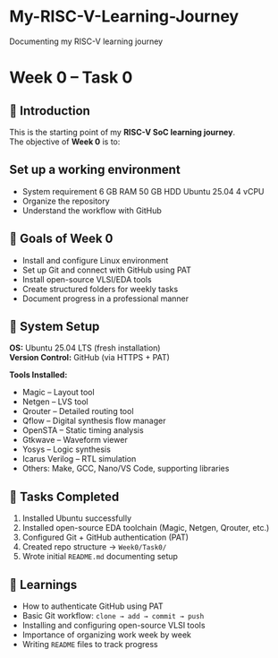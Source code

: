 # My-RISC-V-Learning-Journey
Documenting my RISC-V learning journey
# Week 0 – Task 0

## 🔹 Introduction  
This is the starting point of my **RISC-V SoC learning journey**.  
The objective of **Week 0** is to:  
## Set up a working environment
- System requirement
   6 GB RAM
   50 GB HDD
   Ubuntu 25.04
   4 vCPU
- Organize the repository  
- Understand the workflow with GitHub  

## 🔹 Goals of Week 0  
- Install and configure Linux environment  
- Set up Git and connect with GitHub using PAT  
- Install open-source VLSI/EDA tools  
- Create structured folders for weekly tasks  
- Document progress in a professional manner 

## 🔹 System Setup  

**OS:** Ubuntu 25.04 LTS (fresh installation)  
**Version Control:** GitHub (via HTTPS + PAT)  

**Tools Installed:**  
- Magic – Layout tool  
- Netgen – LVS tool  
- Qrouter – Detailed routing tool  
- Qflow – Digital synthesis flow manager  
- OpenSTA – Static timing analysis  
- Gtkwave – Waveform viewer
- Yosys – Logic synthesis  
- Icarus Verilog – RTL simulation  
- Others: Make, GCC, Nano/VS Code, supporting libraries  


## 🔹 Tasks Completed  
1. Installed Ubuntu successfully  
2. Installed open-source EDA toolchain (Magic, Netgen, Qrouter, etc.)  
3. Configured Git + GitHub authentication (PAT)  
4. Created repo structure → `Week0/Task0/`  
5. Wrote initial `README.md` documenting setup  


## 🔹 Learnings  
- How to authenticate GitHub using PAT  
- Basic Git workflow: `clone → add → commit → push`  
- Installing and configuring open-source VLSI tools  
- Importance of organizing work week by week  
- Writing `README` files to track progress  
